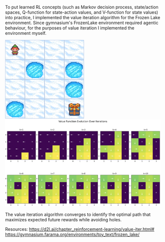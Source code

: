 

To put learned RL concepts (such as Markov decision process, state/action spaces, Q-function for state-action values, and V-function for state values) into practice, I implemented the value iteration algorithm for the Frozen Lake environment. Since gymnasium's FrozenLake environment required agentic behaviour, for the purposes of value iteration I implemented the environment myself. 

![Frozen Lake Animation](frozen_lake.gif)
![Value Iteration](out.png)




The value iteration algorithm converges to identify the optimal path that maximizes expected future rewards while avoiding holes.

Resources:
https://d2l.ai/chapter_reinforcement-learning/value-iter.html# 
https://gymnasium.farama.org/environments/toy_text/frozen_lake/ 